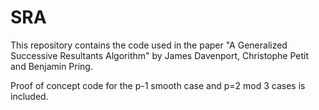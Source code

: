 # SRA
This repository contains the code used in the paper "A Generalized Successive Resultants Algorithm" by James Davenport, Christophe Petit and Benjamin Pring.

Proof of concept code for the p-1 smooth case and p=2 mod 3 cases is included.
